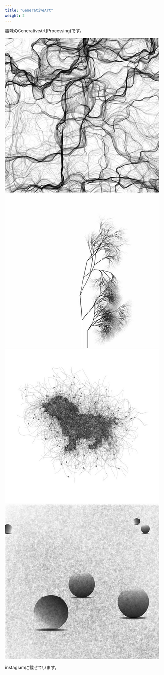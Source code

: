 ```yaml
---
title: "GenerativeArt"
weight: 2
---
```


趣味のGenerativeArt(Processing)です。

![1](./img/art1.jpg)
![2](./img/art2.jpg)
![3](./img/art3.jpg)
![4](./img/art4.jpg)

instagramに載せています。  <a href="https://www.instagram.com/m0z_zz/">
        <i class="fab fa-instagram"></i>
    </a>